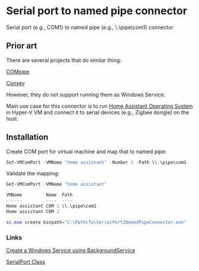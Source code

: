 # Serial port to named pipe connector

Serial port (e.g., COM1) to named pipe (e.g., \\.\pipe\com1) connector

## Prior art

There are several projects that do similar thing:

[COMpipe](https://github.com/tdhoward/COMpipe)

[Convey](https://github.com/weltling/convey)

However, they do not support running them as Windows Service.

Main use case for this connector is to run
[Home Assistant Operating System](https://www.home-assistant.io/installation/windows)
in Hyper-V VM and connect it to serial devices (e.g., Zigbee dongle) on the host.

## Installation

Create COM port for virtual machine and map that to named pipe:

```powershell
Set-VMComPort -VMName "home assistant" -Number 1 -Path \\.\pipe\com1
```

Validate the mapping:

```powershell
Get-VMComPort -VMName "home assistant"

VMName         Name  Path
------         ----  ----
Home assistant COM 1 \\.\pipe\com1
Home assistant COM 2
```

```powershell
sc.exe create binpath="C:\Path\To\SerialPort2NamedPipeConnector.exe"
```

### Links

[Create a Windows Service using BackgroundService](https://learn.microsoft.com/en-us/dotnet/core/extensions/windows-service)

[SerialPort Class](https://learn.microsoft.com/en-us/dotnet/api/system.io.ports.serialport?view=dotnet-plat-ext-7.0)
